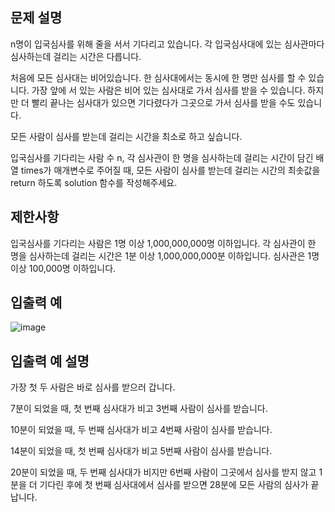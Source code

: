 



## 문제 설명
n명이 입국심사를 위해 줄을 서서 기다리고 있습니다. 각 입국심사대에 있는 심사관마다 심사하는데 걸리는 시간은 다릅니다.

처음에 모든 심사대는 비어있습니다. 한 심사대에서는 동시에 한 명만 심사를 할 수 있습니다. 가장 앞에 서 있는 사람은 비어 있는 심사대로 가서 심사를 받을 수 있습니다. 하지만 더 빨리 끝나는 심사대가 있으면 기다렸다가 그곳으로 가서 심사를 받을 수도 있습니다.

모든 사람이 심사를 받는데 걸리는 시간을 최소로 하고 싶습니다.

입국심사를 기다리는 사람 수 n, 각 심사관이 한 명을 심사하는데 걸리는 시간이 담긴 배열 times가 매개변수로 주어질 때, 모든 사람이 심사를 받는데 걸리는 시간의 최솟값을 return 하도록 solution 함수를 작성해주세요.


## 제한사항
입국심사를 기다리는 사람은 1명 이상 1,000,000,000명 이하입니다.
각 심사관이 한 명을 심사하는데 걸리는 시간은 1분 이상 1,000,000,000분 이하입니다.
심사관은 1명 이상 100,000명 이하입니다.

## 입출력 예

![image](https://github.com/mooomiin/Moo_Mas/assets/28658500/899ad71b-fe0d-4cc4-ae4f-7aca865fb42d)


## 입출력 예 설명
가장 첫 두 사람은 바로 심사를 받으러 갑니다.

7분이 되었을 때, 첫 번째 심사대가 비고 3번째 사람이 심사를 받습니다.

10분이 되었을 때, 두 번째 심사대가 비고 4번째 사람이 심사를 받습니다.

14분이 되었을 때, 첫 번째 심사대가 비고 5번째 사람이 심사를 받습니다.

20분이 되었을 때, 두 번째 심사대가 비지만 6번째 사람이 그곳에서 심사를 받지 않고 1분을 더 기다린 후에 첫 번째 심사대에서 심사를 받으면 28분에 모든 사람의 심사가 끝납니다.
